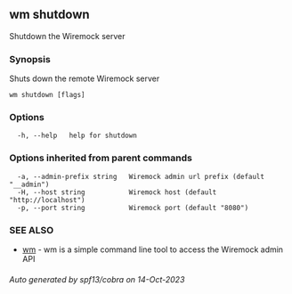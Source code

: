 ## wm shutdown

Shutdown the Wiremock server

### Synopsis

Shuts down the remote Wiremock server

```
wm shutdown [flags]
```

### Options

```
  -h, --help   help for shutdown
```

### Options inherited from parent commands

```
  -a, --admin-prefix string   Wiremock admin url prefix (default "__admin")
  -H, --host string           Wiremock host (default "http://localhost")
  -p, --port string           Wiremock port (default "8080")
```

### SEE ALSO

* [wm](wm.md)	 - wm is a simple command line tool to access the Wiremock admin API

###### Auto generated by spf13/cobra on 14-Oct-2023
